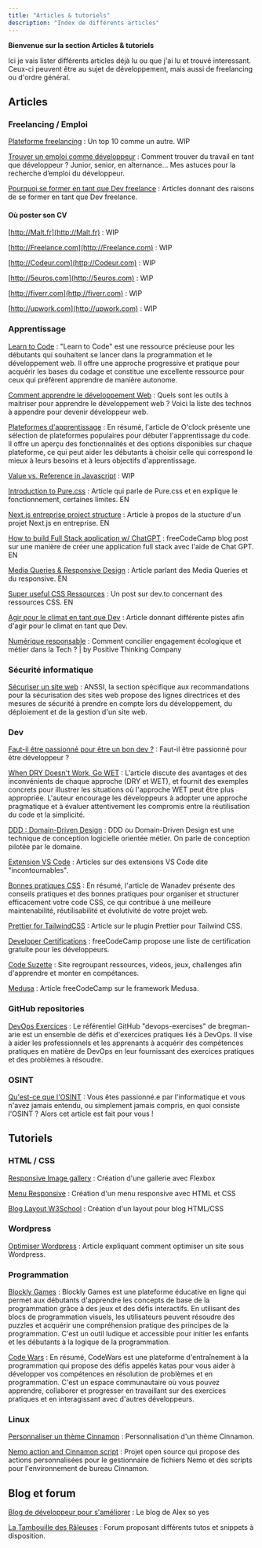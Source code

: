 ```yaml
---
title: "Articles & tutoriels"
description: "Index de différents articles"
---
```


**Bienvenue sur la section Articles & tutoriels**

Ici je vais lister différents articles déjà lu ou que j'ai lu et trouvé interessant. Ceux-ci peuvent être au sujet de développement, mais aussi de freelancing ou d'ordre général. 

## Articles 
### Freelancing / Emploi

[Plateforme freelancing](https://www.oberlo.fr/blog/plateforme-freelance) : Un top 10 comme un autre. WIP

[Trouver un emploi comme développeur](https://alexsoyes.com/trouver-emploi-developpeur/) : Comment trouver du travail en tant que développeur ? Junior, senior, en alternance… Mes astuces pour la recherche d’emploi du développeur.

[Pourquoi se former en tant que Dev freelance](https://www.lecercletech.com/formation-freelance-developpeur/) : Articles donnant des raisons de se former en tant que Dev freelance. 

#### Où poster son CV

[http://Malt.fr](http://Malt.fr) : WIP

[http://Freelance.com](http://Freelance.com) : WIP

[http://Codeur.com](http://Codeur.com) : WIP

[http://5euros.com](http://5euros.com) : WIP

[http://fiverr.com](http://fiverr.com) : WIP

[http://upwork.com](http://upwork.com) : WIP

### Apprentissage

[Learn to Code](https://www.freecodecamp.org/news/learn-to-code-book/) : "Learn to Code" est une ressource précieuse pour les débutants qui souhaitent se lancer dans la programmation et le développement web. Il offre une approche progressive et pratique pour acquérir les bases du codage et constitue une excellente ressource pour ceux qui préfèrent apprendre de manière autonome.

[Comment apprendre le développement Web](https://alexsoyes.com/apprendre-developpement-web/) : Quels sont les outils à maitriser pour apprendre le développement web ? Voici la liste des technos à appendre pour devenir développeur web.

[Plateformes d'apprentissage](https://oclock.io/blog/4842/les-plateformes-pour-debuter-le-code) : En résumé, l'article de O'clock présente une sélection de plateformes populaires pour débuter l'apprentissage du code. Il offre un aperçu des fonctionnalités et des options disponibles sur chaque plateforme, ce qui peut aider les débutants à choisir celle qui correspond le mieux à leurs besoins et à leurs objectifs d'apprentissage.

[Value vs. Reference in Javascript](https://codeburst.io/explaining-value-vs-reference-in-javascript-647a975e12a0) : WIP

[Introduction to Pure.css](https://blog.openreplay.com/introduction-to-pure-css/) : Article qui parle de Pure.css et en explique le fonctionnement, certaines limites. EN

[Next.js entreprise project structure](https://blog.dennisokeeffe.com/blog/2021-12-06-nextjs-enterprise-project-structure) : Article à propos de la stucture d'un projet Next.js en entreprise. EN

[How to build Full Stack application w/ ChatGPT](https://www.freecodecamp.org/news/build-a-full-stack-application-using-chatgpt/) : freeCodeCamp blog post sur une manière de créer une application full stack avec l'aide de Chat GPT. EN

[Media Queries & Responsive Design](https://engineering.kablamo.com.au/posts/2023/media-queries-and-responsive-design/) : Article parlant des Media Queries et du responsive. EN

[Super useful CSS Ressources](https://dev.to/lissy93/super-useful-css-resources-1ba3) : Un post sur dev.to concernant des ressources CSS. EN

[Agir pour le climat en tant que Dev](https://blog.octo.com/comment-sauver-le-climat-en-tant-que-developpeur-web/) : Article donnant différente pistes afin d'agir pour le climat en tant que Dev. 

[Numérique responsable](https://positivethinking.tech/fr/insights-fr/numerique-responsable-concilier-engagement-et-metier-tech/) : Comment concilier engagement écologique et métier dans la Tech ? | by Positive Thinking Company

### Sécurité informatique 

[Sécuriser un site web](https://www.ssi.gouv.fr/entreprise/guide/recommandations-pour-la-securisation-des-sites-web/?utm_source=substack&utm_medium=email) : ANSSI, la section spécifique aux recommandations pour la sécurisation des sites web propose des lignes directrices et des mesures de sécurité à prendre en compte lors du développement, du déploiement et de la gestion d'un site web.

### Dev

[Faut-il être passionné pour être un bon dev ?](https://www.jesuisundev.com/passion-developpeur/) : Faut-il être passionné pour être développeur ?

[When DRY Doesn't Work, Go WET](https://betterprogramming.pub/when-dry-doesnt-work-go-wet-6befda0444bf) : L'article discute des avantages et des inconvénients de chaque approche (DRY et WET), et fournit des exemples concrets pour illustrer les situations où l'approche WET peut être plus appropriée. L'auteur encourage les développeurs à adopter une approche pragmatique et à évaluer attentivement les compromis entre la réutilisation du code et la simplicité.

[DDD : Domain-Driven Design](https://alexsoyes.com/ddd-domain-driven-design/) : DDD ou Domain-Driven Design est une technique de conception logicielle orientée métier. On parle de conception pilotée par le domaine.

[Extension VS Code](https://talks.freelancerepublik.com/11extensions-visual-studio-code/) : Articles sur des extensions VS Code dite "incontournables". 

[Bonnes pratiques CSS](https://www.wanadev.fr/157-bonnes-pratiques-css-pourquoi-et-comment-sorganiser/) : En résumé, l'article de Wanadev présente des conseils pratiques et des bonnes pratiques pour organiser et structurer efficacement votre code CSS, ce qui contribue à une meilleure maintenabilité, réutilisabilité et évolutivité de votre projet web.

[Prettier for TailwindCSS](https://tailwindcss.com/blog/automatic-class-sorting-with-prettier) : Article sur le plugin Prettier pour Tailwind CSS.

[Developer Certifications](https://www.freecodecamp.org/news/free-certificates/) : freeCodeCamp propose une liste de certification gratuite pour les développeurs.

[Code Suzette](https://codesuzette.dev/) : Site regroupant ressources, videos, jeux, challenges afin d'apprendre et monter en compétances. 

[Medusa](https://www.freecodecamp.org/news/exploring-component-based-architecture-in-medusa-building-robust-user-interfaces/) : Article freeCodeCamp sur le framework Medusa. 

### GitHub repositories

[DevOps Exercices](https://github.com/bregman-arie/devops-exercises) : Le référentiel GitHub "devops-exercises" de bregman-arie est un ensemble de défis et d'exercices pratiques liés à DevOps. Il vise à aider les professionnels et les apprenants à acquérir des compétences pratiques en matière de DevOps en leur fournissant des exercices pratiques et des problèmes à résoudre.

### OSINT

[Qu'est-ce que l'OSINT](https://code-garage.fr/blog/qu-est-ce-que-osint-ou-open-source-intelligence/) : Vous êtes passionné.e par l'informatique et vous n'avez jamais entendu, ou simplement jamais compris, en quoi consiste l'OSINT ? Alors cet article est fait pour vous !

## Tutoriels

### HTML / CSS

[Responsive Image gallery](https://blog.logrocket.com/responsive-image-gallery-css-flexbox/) : Création d'une gallerie avec Flexbox

[Menu Responsive](https://www.raphaelbeaudet.fr/creer-un-menu-responsive-uniquement-en-html-css/) : Création d'un menu responsive avec HTML et CSS

[Blog Layout W3School](https://www.w3schools.com/howto/howto_css_blog_layout.asp) : Création d'un layout pour blog HTML/CSS

### Wordpress

[Optimiser Wordpress](https://www.mvstudio.be/fr/insights/wordpress-passer-au-niveau-superieur-grace-aux-bonnes-pratiques/) : Article expliquant comment optimiser un site sous Wordpress. 


### Programmation

[Blockly Games](https://blockly.games/?lang=fr) : Blockly Games est une plateforme éducative en ligne qui permet aux débutants d'apprendre les concepts de base de la programmation grâce à des jeux et des défis interactifs. En utilisant des blocs de programmation visuels, les utilisateurs peuvent résoudre des puzzles et acquérir une compréhension pratique des principes de la programmation. C'est un outil ludique et accessible pour initier les enfants et les débutants à la logique de la programmation.

[Code Wars](https://www.codewars.com/) : En résumé, CodeWars est une plateforme d'entraînement à la programmation qui propose des défis appelés katas pour vous aider à développer vos compétences en résolution de problèmes et en programmation. C'est un espace communautaire où vous pouvez apprendre, collaborer et progresser en travaillant sur des exercices pratiques et en interagissant avec d'autres développeurs.

### Linux

[Personnaliser un thème Cinnamon](https://www.makeuseof.com/tag/spice-up-your-cinnamon-themes-its-easy/) : Personnalisation d'un thème Cinnamon.

[Nemo action and Cinnamon script](https://forums.linuxmint.com/viewtopic.php?t=290071) : Projet open source qui propose des actions personnalisées pour le gestionnaire de fichiers Nemo et des scripts pour l'environnement de bureau Cinnamon.

## Blog et forum

[Blog de développeur pour s'améliorer](https://alexsoyes.com/) : Le blog de Alex so yes

[La Tambouille des Râleuses](https://tambouille-raleuses.forumactif.com/) : Forum proposant différents tutos et snippets à disposition.